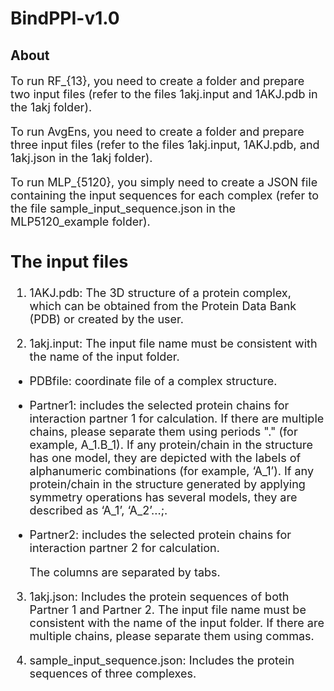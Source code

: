 # BindPPI-v1.0
## About
<font size=4> 
  
To run RF_{13}, you need to create a folder and prepare two input files (refer to the files 1akj.input and 1AKJ.pdb in the 1akj folder).

To run AvgEns, you need to create a folder and prepare three input files (refer to the files 1akj.input, 1AKJ.pdb, and 1akj.json in the 1akj folder).


To run MLP_{5120}, you simply need to create a JSON file containing the input sequences for each complex (refer to the file sample_input_sequence.json in the MLP5120_example folder).


## The input files
<font size=4> 

1. 1AKJ.pdb: The 3D structure of a protein complex, which can be obtained from the Protein Data Bank (PDB) or created by the user.

2. 1akj.input: The input file name must be consistent with the name of the input folder.

- PDBfile: coordinate file of a complex structure.
- Partner1: includes the selected protein chains for interaction partner 1 for calculation. If there are multiple chains, please separate them using periods "." (for example, A_1.B_1). If any protein/chain in the structure has one model, they are depicted with the labels of alphanumeric combinations (for example, ‘A_1’). If any protein/chain in the structure generated by applying symmetry operations has several models, they are described as ‘A_1’, ‘A_2’...;.
- Partner2: includes the selected protein chains for interaction partner 2 for calculation.

  The columns are separated by tabs.

3. 1akj.json: Includes the protein sequences of both Partner 1 and Partner 2. The input file name must be consistent with the name of the input folder. If there are multiple chains, please separate them using commas.
   
4. sample_input_sequence.json: Includes the protein sequences of three complexes. 

</font>

